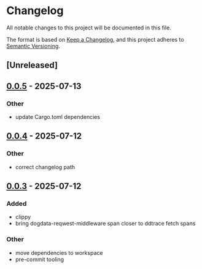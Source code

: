 # Changelog

All notable changes to this project will be documented in this file.

The format is based on [Keep a Changelog](https://keepachangelog.com/en/1.0.0/),
and this project adheres to [Semantic Versioning](https://semver.org/spec/v2.0.0.html).

## [Unreleased]

## [0.0.5](https://github.com/flashnetxyz/dogdata-rs/compare/dogdata-reqwest-middleware_v0.0.4...dogdata-reqwest-middleware_v0.0.5) - 2025-07-13

### Other

- update Cargo.toml dependencies

## [0.0.4](https://github.com/flashnetxyz/dogdata-rs/compare/dogdata-reqwest-middleware_v0.0.3...dogdata-reqwest-middleware_v0.0.4) - 2025-07-12

### Other

- correct changelog path

## [0.0.3](https://github.com/flashnetxyz/dogdata-rs/compare/dogdata-reqwest-middleware_v0.0.2...dogdata-reqwest-middleware_v0.0.3) - 2025-07-12

### Added

- clippy
- bring dogdata-reqwest-middleware span closer to ddtrace fetch spans

### Other

- move dependencies to workspace
- pre-commit tooling
